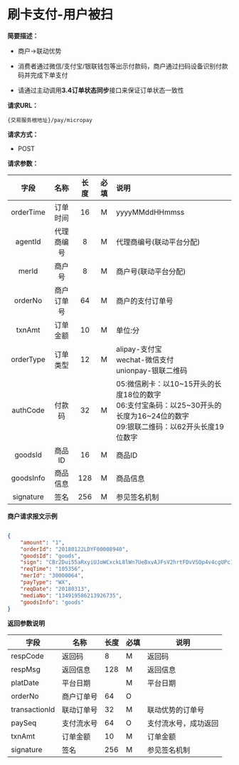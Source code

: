 # 刷卡支付-用户被扫
    
**简要描述：** 

- 商户->联动优势

- 消费者通过微信/支付宝/银联钱包等出示付款码，商户通过扫码设备识别付款码并完成下单支付

- 请通过主动调用**3.4订单状态同步**接口来保证订单状态一致性

**请求URL：** 

`{交易服务根地址}/pay/micropay`
  
**请求方式：**

- POST 

**请求参数：** 


|	字段	 |	名称	  |	长度  	|	必填  	|	说明	  |
|:--------:|:--------:|:--------:|:--------:|:--------|
|	orderTime	|	订单时间	|	16	|	M	|	yyyyMMddHHmmss	|
|	agentId	|	代理商编号	|	8	|	M	|	代理商编号(联动平台分配)	|
|	merId	|	商户号	|	8	|	M	|	商户号(联动平台分配)	|
|	orderNo	|	商户订单号	|	64	|	M	|	商户的支付订单号	|
|	txnAmt	|	订单金额	|	10	|	M	|	单位:分	|
|	orderType	|	订单类型	|	12	|	M	|	alipay-支付宝 <br> wechat-微信支付 <br> unionpay-银联二维码	|
|	authCode	|	付款码	|	32	|	M	|	05:微信刷卡：以10\~15开头的长度18位的数字</br>06:支付宝条码：以25\~30开头的长度为16~24位的数字</br>09:银联二维码：以62开头长度19位数字	|
|	goodsId	|	商品ID	|	16	|	M	|	商品ID	|
|	goodsInfo	|	商品信息	|	128	|	M	|	商品信息	|
|	signature	|	签名	|	256	|	M	|	参见签名机制	|

 **商户请求报文示例**

```json

{
	"amount": "1",
	"orderId": "20180122LDYF00008940",
	"goodsId": "goods",
	"sign": "CBr2Dui55aRxyiUJoWCxckL8lWn7UeBxvAJFsV2hrtFDvVSOp4v4cgUPc1Nk3e1d+oitAhi9b3AAVSoAuEWV0fKKIQRwYTSPTzLbX9fLXq2KE423Km5GW5HWqpN8+guCH1UUpSlNVzVYax9h5D/n2YSWv/g6KWZYye+kEP8K3rA=",
	"reqTime": "105356",
	"merId": "30000064",
	"payType": "WX",
	"reqDate": "20180313",
	"mediaNo": "134919586213926735",
	"goodsInfo": "goods"
}

```

 **返回参数说明** 
 
|	字段	|	名称	|	长度	|	必填	|	说明	|
|--------|-------|--------|--------|--------|
|	respCode	|	返回码	|	8	|	M	|	返回码	|
|	respMsg	|	返回信息	|	128	|	M	|	返回信息	|
|	platDate	|	平台日期	|		|	M	|	平台日期   |
|	orderNo	|	商户订单号	|	64	|	O	|		|
|	transactionId	|	联动订单号	|	32	|	M	|	联动优势的订单号|
|	paySeq	|	支付流水号	|	64	|	O	|	支付流水号，成功返回	|
|	txnAmt	|	订单金额	|	10	|	M	|	订单金额 	|
|	signature	|	签名	|	256	|	M	|	参见签名机制	|
